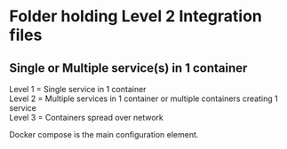 Folder holding Level 2 Integration files
========================================

##	Single or Multiple service(s) in 1 container

Level 1 = Single service in 1 container <br>
Level 2 = Multiple services in 1 container or multiple containers creating 1 service<br> 
Level 3 = Containers spread over network

Docker compose is the main configuration element. 
